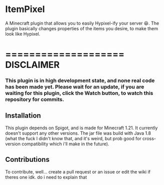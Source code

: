 # ItemPixel
A Minecraft plugin that allows you to easily Hypixel-ify your server 😆. The plugin basically changes properties of the items you desire, to make them look like Hypixel.

# ==================== DISCLAIMER
### This plugin is in high development state, and none real code has been made yet. Please wait for an update, if you are waiting for this plugin, click the Watch button, to watch this repository for commits.

## Installation
This plugin depends on Spigot, and is made for Minecraft 1.21. It currently doesn't support any other versions.
The jar file was build with Java 1.8 (what the fuck I didn't know that, and it's weird, but prob good for cross-version compatibility which i'll make in the future).

## Contributions
To contribute, well... create a pull request or an issue or edit the wiki if theres one idk. do i need to explain that
